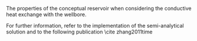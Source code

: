 The properties of the conceptual reservoir when considering the conductive heat exchange with the wellbore.

For further information, refer to the implementation of the semi-analytical solution and to the following
publication \cite zhang2011time
